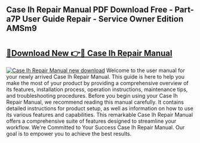 ## Case Ih Repair Manual PDF Download Free - Part-a7P User Guide Repair - Service Owner Edition AMSm9

# <h2><a href="http://bc94849.oget.top/?id=Case+Ih+Repair+Manual">🔗Download New 👉🔴 Case Ih Repair Manual</a></h2>

[![Case Ih Repair Manual new download](https://i.imgur.com/5g1atiW.png)](http://bc94849.oget.top/?id=Case+Ih+Repair+Manual)
Welcome to the user manual for your newly arrived Case Ih Repair Manual. This guide is here to help you make the most of your product by providing a comprehensive overview of its features, installation process, operation instructions, maintenance tips, and troubleshooting procedures. Before you begin using your Case Ih Repair Manual, we recommend reading this manual carefully. It contains detailed instructions for product setup, as well as information on how to use its various features and capabilities. This remarkable Case Ih Repair Manual offers a comprehensive suite of features designed to streamline your workflow. We're Committed to Your Success Case Ih Repair Manual. Our goal is to empower you to achieve the best results.
